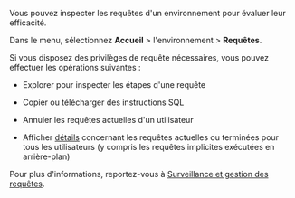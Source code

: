 Vous pouvez inspecter les requêtes d'un environnement pour évaluer leur efficacité.

Dans le menu, sélectionnez **Accueil** \> l'environnement \> **Requêtes**.

Si vous disposez des privilèges de requête nécessaires, vous pouvez effectuer les opérations suivantes :

-   Explorer pour inspecter les étapes d'une requête

-   Copier ou télécharger des instructions SQL

-   Annuler les requêtes actuelles d'un utilisateur

-   Afficher [détails](zvd1688067459510.md) concernant les requêtes actuelles ou terminées pour tous les utilisateurs (y compris les requêtes implicites exécutées en arrière-plan)

Pour plus d'informations, reportez-vous à [Surveillance et gestion des requêtes](https://docs.teradata.com/access/sources/dita/topic?dita:topicPath=jno1704723425644.dita&utm_source=console&utm_medium=iph).
